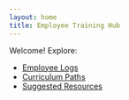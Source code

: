 ```yaml
---
layout: home
title: Employee Training Hub
---
```


Welcome! Explore:

- [Employee Logs](logs/)
- [Curriculum Paths](curriculum/)
- [Suggested Resources](suggested-resources/)
